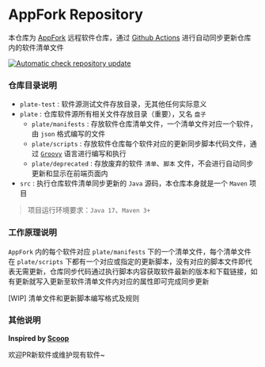 # AppFork Repository

本仓库为 [AppFork](https://junlong.plus/ztool/appfork) 远程软件仓库，通过 [Github Actions](https://github.com/actions) 进行自动同步更新仓库内的软件清单文件

[![Automatic check repository update](https://github.com/junlongzzz/appfork-repo/actions/workflows/check-update.yml/badge.svg?branch=main)](https://github.com/junlongzzz/appfork-repo/actions/workflows/check-update.yml)

### 仓库目录说明

- `plate-test` : 软件源测试文件存放目录，无其他任何实际意义
- `plate` : 仓库软件源所有相关文件存放目录（重要），又名 `盘子`
    - `plate/manifests` : 存放软件仓库清单文件，一个清单文件对应一个软件，由 `json` 格式编写的文件
    - `plate/scripts` : 存放软件仓库每个软件对应的更新同步脚本代码文件，通过 [`Groovy`](https://github.com/apache/groovy) 语言进行编写和执行
    - `plate/deprecated` : 存放废弃的软件 `清单`、`脚本` 文件，不会进行自动同步更新和显示在前端页面内
- `src` : 执行仓库软件清单同步更新的 `Java` 源码，本仓库本身就是一个 `Maven` 项目

> 项目运行环境要求：`Java 17`、`Maven 3+`

### 工作原理说明

`AppFork` 内的每个软件对应 `plate/manifests` 下的一个清单文件，每个清单文件在 `plate/scripts` 下都有一个对应或指定的更新脚本，没有对应的脚本文件即代表无需更新，仓库同步代码通过执行脚本内容获取软件最新的版本和下载链接，如有更新就写入更新至软件清单文件内对应的属性即可完成同步更新

[WIP] 清单文件和更新脚本编写格式及规则

### 其他说明

**Inspired by [Scoop](https://scoop.sh)**

欢迎PR新软件或维护现有软件~
